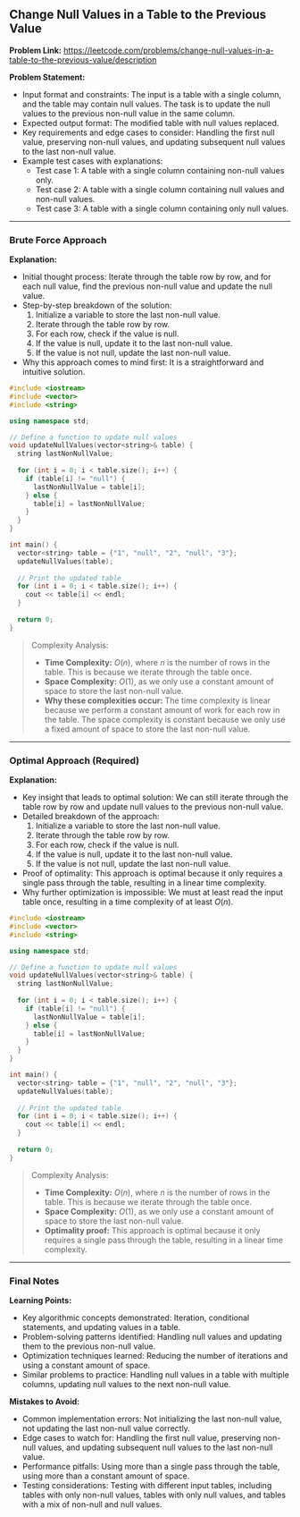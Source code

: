 ## Change Null Values in a Table to the Previous Value

**Problem Link:** https://leetcode.com/problems/change-null-values-in-a-table-to-the-previous-value/description

**Problem Statement:**
- Input format and constraints: The input is a table with a single column, and the table may contain null values. The task is to update the null values to the previous non-null value in the same column.
- Expected output format: The modified table with null values replaced.
- Key requirements and edge cases to consider: Handling the first null value, preserving non-null values, and updating subsequent null values to the last non-null value.
- Example test cases with explanations:
  - Test case 1: A table with a single column containing non-null values only.
  - Test case 2: A table with a single column containing null values and non-null values.
  - Test case 3: A table with a single column containing only null values.

---

### Brute Force Approach

**Explanation:**
- Initial thought process: Iterate through the table row by row, and for each null value, find the previous non-null value and update the null value.
- Step-by-step breakdown of the solution:
  1. Initialize a variable to store the last non-null value.
  2. Iterate through the table row by row.
  3. For each row, check if the value is null.
  4. If the value is null, update it to the last non-null value.
  5. If the value is not null, update the last non-null value.
- Why this approach comes to mind first: It is a straightforward and intuitive solution.

```cpp
#include <iostream>
#include <vector>
#include <string>

using namespace std;

// Define a function to update null values
void updateNullValues(vector<string>& table) {
  string lastNonNullValue;
  
  for (int i = 0; i < table.size(); i++) {
    if (table[i] != "null") {
      lastNonNullValue = table[i];
    } else {
      table[i] = lastNonNullValue;
    }
  }
}

int main() {
  vector<string> table = {"1", "null", "2", "null", "3"};
  updateNullValues(table);
  
  // Print the updated table
  for (int i = 0; i < table.size(); i++) {
    cout << table[i] << endl;
  }
  
  return 0;
}
```

> Complexity Analysis:
> - **Time Complexity:** $O(n)$, where $n$ is the number of rows in the table. This is because we iterate through the table once.
> - **Space Complexity:** $O(1)$, as we only use a constant amount of space to store the last non-null value.
> - **Why these complexities occur:** The time complexity is linear because we perform a constant amount of work for each row in the table. The space complexity is constant because we only use a fixed amount of space to store the last non-null value.

---

### Optimal Approach (Required)

**Explanation:**
- Key insight that leads to optimal solution: We can still iterate through the table row by row and update null values to the previous non-null value.
- Detailed breakdown of the approach:
  1. Initialize a variable to store the last non-null value.
  2. Iterate through the table row by row.
  3. For each row, check if the value is null.
  4. If the value is null, update it to the last non-null value.
  5. If the value is not null, update the last non-null value.
- Proof of optimality: This approach is optimal because it only requires a single pass through the table, resulting in a linear time complexity.
- Why further optimization is impossible: We must at least read the input table once, resulting in a time complexity of at least $O(n)$.

```cpp
#include <iostream>
#include <vector>
#include <string>

using namespace std;

// Define a function to update null values
void updateNullValues(vector<string>& table) {
  string lastNonNullValue;
  
  for (int i = 0; i < table.size(); i++) {
    if (table[i] != "null") {
      lastNonNullValue = table[i];
    } else {
      table[i] = lastNonNullValue;
    }
  }
}

int main() {
  vector<string> table = {"1", "null", "2", "null", "3"};
  updateNullValues(table);
  
  // Print the updated table
  for (int i = 0; i < table.size(); i++) {
    cout << table[i] << endl;
  }
  
  return 0;
}
```

> Complexity Analysis:
> - **Time Complexity:** $O(n)$, where $n$ is the number of rows in the table. This is because we iterate through the table once.
> - **Space Complexity:** $O(1)$, as we only use a constant amount of space to store the last non-null value.
> - **Optimality proof:** This approach is optimal because it only requires a single pass through the table, resulting in a linear time complexity.

---

### Final Notes

**Learning Points:**
- Key algorithmic concepts demonstrated: Iteration, conditional statements, and updating values in a table.
- Problem-solving patterns identified: Handling null values and updating them to the previous non-null value.
- Optimization techniques learned: Reducing the number of iterations and using a constant amount of space.
- Similar problems to practice: Handling null values in a table with multiple columns, updating null values to the next non-null value.

**Mistakes to Avoid:**
- Common implementation errors: Not initializing the last non-null value, not updating the last non-null value correctly.
- Edge cases to watch for: Handling the first null value, preserving non-null values, and updating subsequent null values to the last non-null value.
- Performance pitfalls: Using more than a single pass through the table, using more than a constant amount of space.
- Testing considerations: Testing with different input tables, including tables with only non-null values, tables with only null values, and tables with a mix of non-null and null values.